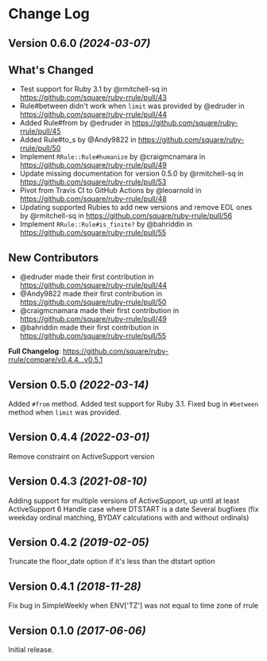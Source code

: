 Change Log
==========

Version 0.6.0 *(2024-03-07)*
----------------------------
## What's Changed
* Test support for Ruby 3.1 by @rmitchell-sq in https://github.com/square/ruby-rrule/pull/43
* Rule#between didn't work when `limit` was provided by @edruder in https://github.com/square/ruby-rrule/pull/44
* Added Rule#from by @edruder in https://github.com/square/ruby-rrule/pull/45
* Added Rule#to_s by @Andy9822 in https://github.com/square/ruby-rrule/pull/50
* Implement `RRule::Rule#humanize` by @craigmcnamara in https://github.com/square/ruby-rrule/pull/49
* Update missing documentation for version 0.5.0 by @rmitchell-sq in https://github.com/square/ruby-rrule/pull/53
* Pivot from Travis CI to GitHub Actions by @leoarnold in https://github.com/square/ruby-rrule/pull/48
* Updating supported Rubies to add new versions and remove EOL ones by @rmitchell-sq in https://github.com/square/ruby-rrule/pull/56
* Implement `RRule::Rule#is_finite?` by @bahriddin in https://github.com/square/ruby-rrule/pull/55

## New Contributors
* @edruder made their first contribution in https://github.com/square/ruby-rrule/pull/44
* @Andy9822 made their first contribution in https://github.com/square/ruby-rrule/pull/50
* @craigmcnamara made their first contribution in https://github.com/square/ruby-rrule/pull/49
* @bahriddin made their first contribution in https://github.com/square/ruby-rrule/pull/55

**Full Changelog**: https://github.com/square/ruby-rrule/compare/v0.4.4...v0.5.1

Version 0.5.0 *(2022-03-14)*
----------------------------
Added `#from` method. Added test support for Ruby 3.1. Fixed bug in `#between` method when `limit` was provided.

Version 0.4.4 *(2022-03-01)*
----------------------------
Remove constraint on ActiveSupport version

Version 0.4.3 *(2021-08-10)*
----------------------------
Adding support for multiple versions of ActiveSupport, up until at least ActiveSupport 6
Handle case where DTSTART is a date
Several bugfixes (fix weekday ordinal matching, BYDAY calculations with and without ordinals)

Version 0.4.2 *(2019-02-05)*
----------------------------
Truncate the floor_date option if it's less than the dtstart option

Version 0.4.1 *(2018-11-28)*
----------------------------
Fix bug in SimpleWeekly when ENV['TZ'] was not equal to time zone of rrule


Version 0.1.0 *(2017-06-06)*
----------------------------

Initial release.
